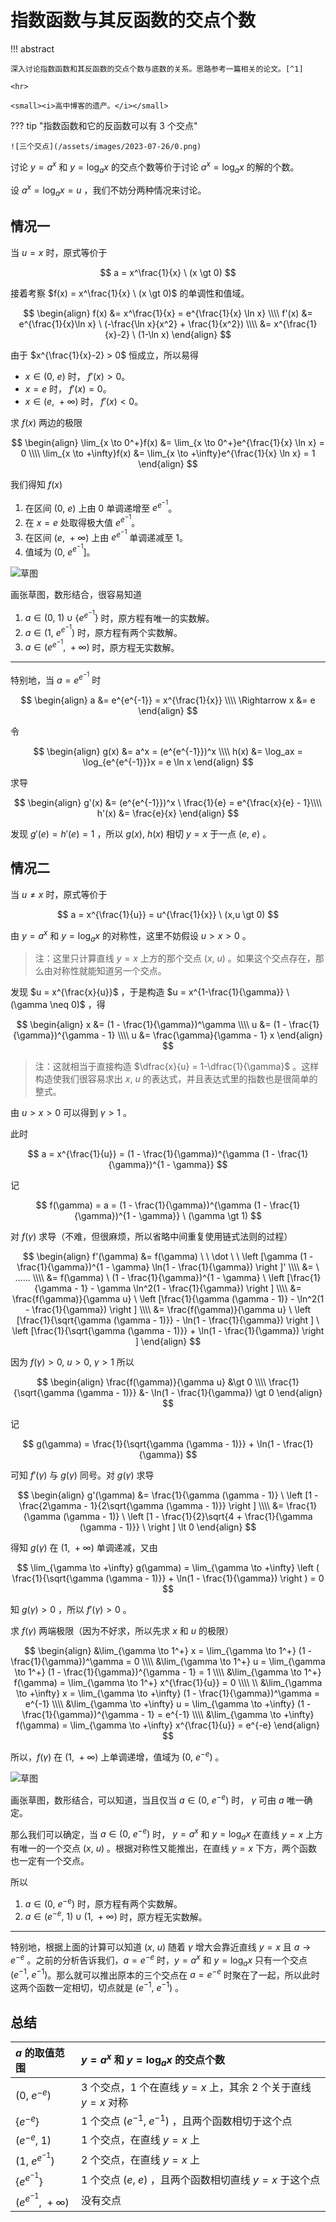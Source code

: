 # 指数函数与其反函数的交点个数

!!! abstract

    深入讨论指数函数和其反函数的交点个数与底数的关系。思路参考一篇相关的论文。[^1]

    <hr>

    <small><i>高中博客的遗产。</i></small>

??? tip "指数函数和它的反函数可以有 3 个交点"

    ![三个交点](/assets/images/2023-07-26/0.png)

讨论 $y=a^x$ 和 $y=\log_ax$ 的交点个数等价于讨论 $a^x = \log_ax$ 的解的个数。

设 $a^x = \log_ax = u$ ，我们不妨分两种情况来讨论。

## 情况一

当 $u = x$ 时，原式等价于

$$
a = x^\frac{1}{x} \ (x \gt 0)
$$

接着考察 $f(x) = x^\frac{1}{x} \ (x \gt 0)$ 的单调性和值域。

$$
\begin{align}
f(x)  &= x^\frac{1}{x} = e^{\frac{1}{x} \ln x} \\\\
f'(x) &= e^{\frac{1}{x}\ln x} \ (-\frac{\ln x}{x^2} + \frac{1}{x^2}) \\\\
      &= x^{\frac{1}{x}-2} \ (1-\ln x)
\end{align}
$$

由于 $x^{\frac{1}{x}-2} > 0$ 恒成立，所以易得

- $x \in (0,\ e)$ 时， $f'(x) > 0$。
- $x = e$ 时， $f'(x) = 0$。
- $x \in (e,\ +\infty)$ 时， $f'(x) < 0$。

求 $f(x)$ 两边的极限

$$
\begin{align}
\lim_{x \to 0^+}f(x) &= \lim_{x \to 0^+}e^{\frac{1}{x} \ln x} = 0 \\\\
\lim_{x \to +\infty}f(x) &= \lim_{x \to +\infty}e^{\frac{1}{x} \ln x} = 1
\end{align}
$$

我们得知 $f(x)$

1. 在区间 $(0,\ e)$ 上由 $0$ 单调递增至 $e^{e^{-1}}$。
2. 在 $x = e$ 处取得极大值 $e^{e^{-1}}$。
3. 在区间 $(e,\ +\infty)$ 上由 $e^{e^{-1}}$ 单调递减至 $1$。
4. 值域为 $(0,\ e^{e^{-1}}]$。

![草图](/assets/images/2023-07-26/1.png)

画张草图，数形结合，很容易知道

1. $a \in (0,\ 1) \cup \lbrace e^{e^{-1}} \rbrace$ 时，原方程有唯一的实数解。
2. $a \in (1,\ e^{e^{-1}})$ 时，原方程有两个实数解。
3. $a \in (e^{e^{-1}},\ +\infty)$ 时，原方程无实数解。

<hr>

特别地，当 $a = e^{e^{-1}}$ 时

$$
\begin{align}
a &= e^{e^{-1}} = x^{\frac{1}{x}} \\\\
\Rightarrow x &= e
\end{align}
$$

令

$$
\begin{align}
g(x) &= a^x = (e^{e^{-1}})^x \\\\
h(x) &= \log_ax = \log_{e^{e^{-1}}}x = e \ln x
\end{align}
$$

求导

$$
\begin{align}
g'(x) &= (e^{e^{-1}})^x \ \frac{1}{e} = e^{\frac{x}{e} - 1}\\\\
h'(x) &= \frac{e}{x}
\end{align}
$$

发现 $g'(e) = h'(e) = 1$ ，所以 $g (x),\ h(x)$ 相切 $y = x$ 于一点 $(e,\ e)$ 。

## 情况二

当 $u \neq x$ 时，原式等价于

$$
a = x^{\frac{1}{u}} = u^{\frac{1}{x}} \ (x,u \gt 0)
$$

由 $y=a^x$ 和 $y=\log_ax$ 的对称性，这里不妨假设 $u \gt x \gt 0$ 。

> 注：这里只计算直线 $y = x$ 上方的那个交点 $(x,\ u)$ 。如果这个交点存在，那么由对称性就能知道另一个交点。

发现 $u = x^{\frac{x}{u}}$ ，于是构造 $u = x^{1-\frac{1}{\gamma}} \ (\gamma \neq 0)$ ，得

$$
\begin{align}
x &= (1 - \frac{1}{\gamma})^\gamma \\\\
u &= (1 - \frac{1}{\gamma})^{\gamma - 1} \\\\
u &= \frac{\gamma}{\gamma - 1} x
\end{align}
$$

> 注：这就相当于直接构造 $\dfrac{x}{u} = 1-\dfrac{1}{\gamma}$ 。这样构造使我们很容易求出 $x,\ u$ 的表达式，并且表达式里的指数也是很简单的整式。

由 $u \gt x \gt 0$ 可以得到 $\gamma \gt 1$ 。

此时

$$
a = x^{\frac{1}{u}} = (1 - \frac{1}{\gamma})^{\gamma (1 - \frac{1}{\gamma})^{1 - \gamma}}
$$

记

$$
f(\gamma) = a = (1 - \frac{1}{\gamma})^{\gamma (1 - \frac{1}{\gamma})^{1 - \gamma}} \ (\gamma \gt 1)
$$

对 $f(\gamma)$ 求导（不难，但很麻烦，所以省略中间重复使用链式法则的过程）

$$
\begin{align}
f'(\gamma) &= f(\gamma) \ \ \dot \ \ \left [\gamma (1 - \frac{1}{\gamma})^{1 - \gamma} \ln(1 - \frac{1}{\gamma}) \right ]' \\\\
      &= \ ...... \\\\
      &= f(\gamma) \ (1 - \frac{1}{\gamma})^{1 - \gamma} \ \left [\frac{1}{\gamma - 1} - \gamma \ln^2(1 - \frac{1}{\gamma}) \right ] \\\\
      &= \frac{f(\gamma)}{\gamma u} \ \left [\frac{1}{\gamma (\gamma - 1)} - \ln^2(1 - \frac{1}{\gamma}) \right ] \\\\
      &= \frac{f(\gamma)}{\gamma u} \ \left [\frac{1}{\sqrt{\gamma (\gamma - 1)}} - \ln(1 - \frac{1}{\gamma}) \right ] \ \left [\frac{1}{\sqrt{\gamma (\gamma - 1)}} + \ln(1 - \frac{1}{\gamma}) \right ]
\end{align}
$$

因为 $f(\gamma) \gt 0,\ u \gt 0,\ \gamma \gt 1$ 所以

$$
\begin{align}
\frac{f(\gamma)}{\gamma u} &\gt 0 \\\\
\frac{1}{\sqrt{\gamma (\gamma - 1)}} &- \ln(1 - \frac{1}{\gamma}) \gt 0
\end{align}
$$

记

$$
g(\gamma) = \frac{1}{\sqrt{\gamma (\gamma - 1)}} + \ln(1 - \frac{1}{\gamma})
$$

可知 $f'(\gamma)$ 与 $g(\gamma)$ 同号。对 $g(\gamma)$ 求导

$$
\begin{align}
g'(\gamma) &= \frac{1}{\gamma (\gamma - 1)} \ \left [1 - \frac{2\gamma - 1}{2\sqrt{\gamma (\gamma - 1)}} \right ] \\\\
      &= \frac{1}{\gamma (\gamma - 1)} \ \left [1 - \frac{1}{2}\sqrt{4 + \frac{1}{\gamma (\gamma - 1)}} \ \right ] \lt 0
\end{align}
$$

得知 $g(\gamma)$ 在 $(1,\ +\infty)$ 单调递减，又由

$$
\lim_{\gamma \to +\infty} g(\gamma) = \lim_{\gamma \to +\infty} \left ( \frac{1}{\sqrt{\gamma (\gamma - 1)}} + \ln(1 - \frac{1}{\gamma}) \right ) = 0
$$

知 $g(\gamma) \gt 0$ ，所以 $f'(\gamma) \gt 0$ 。

求 $f(\gamma)$ 两端极限（因为不好求，所以先求 $x$ 和 $u$ 的极限）

$$
\begin{align}
&\lim_{\gamma \to 1^+} x = \lim_{\gamma \to 1^+} (1 - \frac{1}{\gamma})^\gamma = 0 \\\\
&\lim_{\gamma \to 1^+} u = \lim_{\gamma \to 1^+} (1 - \frac{1}{\gamma})^{\gamma - 1} = 1 \\\\
&\lim_{\gamma \to 1^+} f(\gamma) = \lim_{\gamma \to 1^+} x^{\frac{1}{u}} = 0 \\\\
\\
&\lim_{\gamma \to +\infty} x = \lim_{\gamma \to +\infty} (1 - \frac{1}{\gamma})^\gamma = e^{-1} \\\\
&\lim_{\gamma \to +\infty} u = \lim_{\gamma \to +\infty} (1 - \frac{1}{\gamma})^{\gamma - 1} = e^{-1} \\\\
&\lim_{\gamma \to +\infty} f(\gamma) = \lim_{\gamma \to +\infty} x^{\frac{1}{u}} = e^{-e}
\end{align}
$$

所以，$f(\gamma)$ 在 $(1,\ +\infty)$ 上单调递增，值域为 $(0,\ e^{-e})$ 。

![草图](/assets/images/2023-07-26/2.png)

画张草图，数形结合，可以知道，当且仅当 $a \in (0,\ e^{-e})$ 时， $\gamma$ 可由 $a$ 唯一确定。

那么我们可以确定，当 $a \in (0,\ e^{-e})$ 时， $y=a^x$ 和 $y=\log_ax$ 在直线 $y = x$ 上方有唯一的一个交点 $(x,\ u)$ 。根据对称性又能推出，在直线 $y = x$ 下方，两个函数也一定有一个交点。

所以

1. $a \in (0,\ e^{-e})$ 时，原方程有两个实数解。
2. $a \in (e^{-e},\ 1) \cup (1,\ +\infty)$ 时，原方程无实数解。

<hr>

特别地，根据上面的计算可以知道 $(x,\ u)$ 随着 $\gamma$ 增大会靠近直线 $y = x$ 且 $a \rightarrow e^{-e}$ 。之前的分析告诉我们，$a = e^{-e}$ 时，$y=a^x$ 和 $y=\log_ax$ 只有一个交点 $(e^{-1},\ e^{-1})$。那么就可以推出原本的三个交点在 $a = e^{-e}$ 时聚在了一起，所以此时这两个函数一定相切，切点就是 $(e^{-1},\ e^{-1})$ 。

## 总结

|$a$ 的取值范围|$y=a^x$ 和 $y=\log_ax$ 的交点个数|
|:-|:-|
|$(0,\ e^{-e})$|3 个交点，1 个在直线 $y = x$ 上，其余 2 个关于直线 $y = x$ 对称|
|$\lbrace e^{-e} \rbrace$|1 个交点 $(e^{-1},\ e^{-1})$ ，且两个函数相切于这个点|
|$(e^{-e},\ 1)$|1 个交点，在直线 $y = x$ 上|
|$(1,\ e^{e^{-1}})$|2 个交点，在直线 $y = x$ 上|
|$\lbrace e^{e^{-1}} \rbrace$|1 个交点 $(e,\ e)$ ，且两个函数相切直线 $y = x$ 于这个点|
|$(e^{e^{-1}},\ +\infty)$|没有交点|

[^1]: 黄俊明. 关于指数函数与对数函数图像的交点个数问题[J]. 凯里学院学报, 2007, 25(006):7-8.